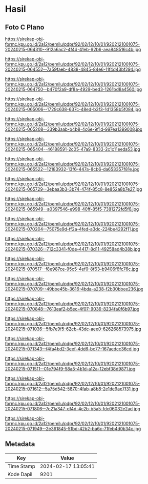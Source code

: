 # Hasil

## Foto C Plano

https://sirekap-obj-formc.kpu.go.id/2a12/pemilu/pdpr/92/02/12/10/01/9202121001075-20240215-064310--912a6ac2-4f4d-41eb-92b6-aea848516c4b.jpg

https://sirekap-obj-formc.kpu.go.id/2a12/pemilu/pdpr/92/02/12/10/01/9202121001075-20240215-064552--7a59faeb-4838-4845-84e6-11f4d43bf294.jpg

https://sirekap-obj-formc.kpu.go.id/2a12/pemilu/pdpr/92/02/12/10/01/9202121001075-20240215-064750--b470f2a9-df8a-4929-bed3-1261bd8a4560.jpg

https://sirekap-obj-formc.kpu.go.id/2a12/pemilu/pdpr/92/02/12/10/01/9202121001075-20240215-065006--1729c638-637c-48ed-b3f3-1d1358b5f084.jpg

https://sirekap-obj-formc.kpu.go.id/2a12/pemilu/pdpr/92/02/12/10/01/9202121001075-20240215-065208--339b3aab-b4b8-4c6e-9f1d-997ea1399008.jpg

https://sirekap-obj-formc.kpu.go.id/2a12/pemilu/pdpr/92/02/12/10/01/9202121001075-20240215-065404--46188591-2c05-47a9-8333-2c1c11eeda53.jpg

https://sirekap-obj-formc.kpu.go.id/2a12/pemilu/pdpr/92/02/12/10/01/9202121001075-20240215-065522--12183932-13f6-447a-8cb6-da653357f81e.jpg

https://sirekap-obj-formc.kpu.go.id/2a12/pemilu/pdpr/92/02/12/10/01/9202121001075-20240215-065729--3ebaa3b3-3b74-474f-85c8-8e852a8b7e27.jpg

https://sirekap-obj-formc.kpu.go.id/2a12/pemilu/pdpr/92/02/12/10/01/9202121001075-20240215-065949--a0397546-e998-40ff-85f5-7381272fd5f6.jpg

https://sirekap-obj-formc.kpu.go.id/2a12/pemilu/pdpr/92/02/12/10/01/9202121001075-20240215-070204--75075e9d-ff2a-4fed-a3dc-224be4292f11.jpg

https://sirekap-obj-formc.kpu.go.id/2a12/pemilu/pdpr/92/02/12/10/01/9202121001075-20240215-070326--712c3341-f0de-4417-8d11-49258ad4b38b.jpg

https://sirekap-obj-formc.kpu.go.id/2a12/pemilu/pdpr/92/02/12/10/01/9202121001075-20240215-070517--f8e987ce-95c5-4ef0-8f63-b9406f6fc76c.jpg

https://sirekap-obj-formc.kpu.go.id/2a12/pemilu/pdpr/92/02/12/10/01/9202121001075-20240215-070709--49bbe45b-3616-4bda-a238-f2b30bbee236.jpg

https://sirekap-obj-formc.kpu.go.id/2a12/pemilu/pdpr/92/02/12/10/01/9202121001075-20240215-070848--7613eaf2-b5ec-4f07-9039-8234fa0f6b97.jpg

https://sirekap-obj-formc.kpu.go.id/2a12/pemilu/pdpr/92/02/12/10/01/9202121001075-20240215-071036--5fb7e9f5-62cb-43dc-aee0-626268573975.jpg

https://sirekap-obj-formc.kpu.go.id/2a12/pemilu/pdpr/92/02/12/10/01/9202121001075-20240215-071343--f4fa4bd2-3eef-4dd6-bc77-167aedcc36cd.jpg

https://sirekap-obj-formc.kpu.go.id/2a12/pemilu/pdpr/92/02/12/10/01/9202121001075-20240215-071511--01e794f9-58a5-4b1d-a12a-12ebf38d9871.jpg

https://sirekap-obj-formc.kpu.go.id/2a12/pemilu/pdpr/92/02/12/10/01/9202121001075-20240215-071612--5a75d542-5870-4fab-a8b8-2e1de9ae7f31.jpg

https://sirekap-obj-formc.kpu.go.id/2a12/pemilu/pdpr/92/02/12/10/01/9202121001075-20240215-071806--7c21a347-df4d-4c2b-b5a5-fdc06032e2ad.jpg

https://sirekap-obj-formc.kpu.go.id/2a12/pemilu/pdpr/92/02/12/10/01/9202121001075-20240215-071949--2e391845-51bd-42b2-ba6c-71feb4d0b34c.jpg


## Metadata

| Key        | Value               |
| ---------- | ------------------- |
| Time Stamp | 2024-02-17 13:05:41 |
| Kode Dapil | 9201                |



